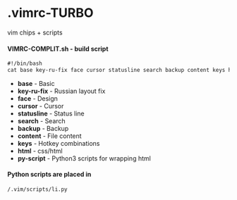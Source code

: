# .vimrc-TURBO
vim chips + scripts


#### VIMRC-COMPLIT.sh - build script
```HTML
#!/bin/bash
cat base key-ru-fix face cursor statusline search backup content keys html py-script > ~/.vimrc
```

- **base** - Basic
- **key-ru-fix** - Russian layout fix
- **face** - Design
- **cursor** - Cursor
- **statusline** - Status line
- **search** - Search
- **backup** - Backup
- **content** - File content
- **keys** - Hotkey combinations
- **html** - css/html
- **py-script** - Python3 scripts for wrapping html



#### Python scripts are placed in
```HTML
/.vim/scripts/li.py
```
